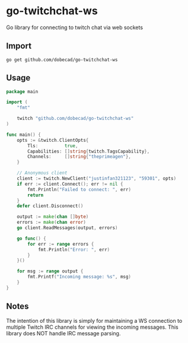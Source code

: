 # go-twitchchat-ws

Go library for connecting to twitch chat via web sockets

## Import
```
go get github.com/dobecad/go-twitchchat-ws
```

## Usage
```go
package main

import (
	"fmt"

	twitch "github.com/dobecad/go-twitchchat-ws"
)

func main() {
	opts := &twitch.ClientOpts{
		Tls:          true,
		Capabilities: []string{twitch.TagsCapability},
		Channels:     []string{"theprimeagen"},
	}

	// Anonymous client
	client := twitch.NewClient("justinfan321123", "59301", opts)
	if err := client.Connect(); err != nil {
		fmt.Println("Failed to connect: ", err)
		return
	}
	defer client.Disconnect()

	output := make(chan []byte)
	errors := make(chan error)
	go client.ReadMessages(output, errors)

	go func() {
		for err := range errors {
			fmt.Println("Error: ", err)
		}
	}()

	for msg := range output {
		fmt.Printf("Incoming message: %s", msg)
	}
}
```

## Notes

The intention of this library is simply for maintaining a WS connection to multiple Twitch IRC channels
for viewing the incoming messages. This library does NOT handle IRC message parsing.
